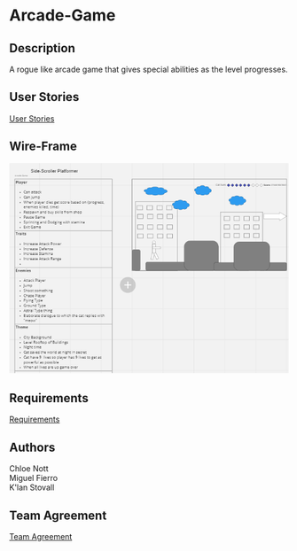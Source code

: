 # Arcade-Game

## Description
A rogue like arcade game that gives special abilities as the level progresses.

## User Stories
[User Stories](https://github.com/MCK-Team/Arcade-Game/blob/main/user-stories.md)

## Wire-Frame
![Cat Arcade Wireframe](https://github.com/MCK-Team/Arcade-Game/blob/40c99d6e584af58d53b6607c8ab78250963da2a0/city-cat-ruler.png)

## Requirements
[Requirements](https://github.com/MCK-Team/Arcade-Game/blob/main/requirements.md)

## Authors
Chloe Nott <br>
Miguel Fierro <br>
K'lan Stovall

## Team Agreement
[Team Agreement](https://github.com/MCK-Team/team-agreement)

